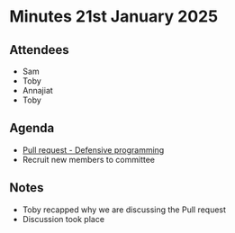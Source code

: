 # Minutes 21st January 2025

 ## Attendees
  * Sam
  * Toby
  * Annajiat
  * Toby

## Agenda

* [Pull request - Defensive programming](https://github.com/swcarpentry/python-novice-inflammation/pull/1085)
* Recruit new members to committee

 ## Notes

 * Toby recapped why we are discussing the Pull request
 * Discussion took place
